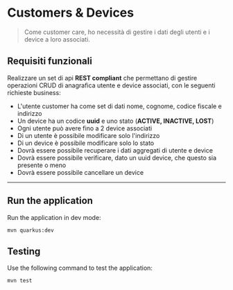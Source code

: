 # Customers & Devices

> Come customer care, ho necessità di gestire i dati degli utenti e i device a loro associati.

## Requisiti funzionali

Realizzare un set di api **REST compliant** che permettano di gestire operazioni CRUD di anagrafica utente e device
associati, con le seguenti richieste business:

- L'utente customer ha come set di dati nome, cognome, codice fiscale e indirizzo
- Un device ha un codice **uuid** e uno stato (**ACTIVE, INACTIVE, LOST**)
- Ogni utente può avere fino a 2 device associati
- Di un utente è possibile modificare solo l'indirizzo
- Di un device è possibile modificare solo lo stato
- Dovrà essere possibile recuperare i dati aggregati di utente e device
- Dovrà essere possibile verificare, dato un uuid device, che questo sia presente o meno
- Dovrà essere possibile cancellare un device

------

## Run the application

Run the application in dev mode:

```
mvn quarkus:dev
```

## Testing

Use the following command to test the application:

```
mvn test
```

